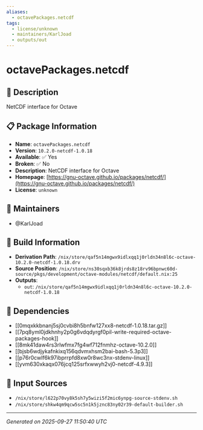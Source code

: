 ```yaml
---
aliases:
  - octavePackages.netcdf
tags:
  - license/unknown
  - maintainers/KarlJoad
  - outputs/out
---
```


# octavePackages.netcdf

## 📝 Description

NetCDF interface for Octave

## 📋 Package Information

- **Name**: `octavePackages.netcdf`
- **Version**: `10.2.0-netcdf-1.0.18`
- **Available**: ✅ Yes
- **Broken**: ✅ No
- **Description**: NetCDF interface for Octave
- **Homepage**: [https://gnu-octave.github.io/packages/netcdf/](https://gnu-octave.github.io/packages/netcdf/)
- **License**: `unknown`
## 👥 Maintainers

- @KarlJoad


## 🔧 Build Information

- **Derivation Path**: `/nix/store/qaf5n14mgwx9idlxqq1j0rldn34n8l6c-octave-10.2.0-netcdf-1.0.18.drv`
- **Source Position**: `/nix/store/ns30sqxb36k8jrds8z18rv96bpnwc60d-source/pkgs/development/octave-modules/netcdf/default.nix:25`
- **Outputs**:
  - `out`:  `/nix/store/qaf5n14mgwx9idlxqq1j0rldn34n8l6c-octave-10.2.0-netcdf-1.0.18`

## 🔗 Dependencies

- [[0mqxkkbnanj5sj0cvbi8h5bnfw127xx8-netcdf-1.0.18.tar.gz]]
- [[7pq8yml0jdkhnhy2p0g6vdqdyrgf0pil-write-required-octave-packages-hook]]
- [[8mk41daw4rs3rlwfmx7fg4wf712fnmhz-octave-10.2.0]]
- [[bjsb6wdjykafnkixq156qdvmxhsm2bai-bash-5.3p3]]
- [[p76r0cwlf6k97ibprrpfd8xw0r8wc3nx-stdenv-linux]]
- [[yvm630xkaqx076jcq125srfxwwyh2vj0-netcdf-4.9.3]]

## 📁 Input Sources

- `/nix/store/l622p70vy8k5sh7y5wizi5f2mic6ynpg-source-stdenv.sh`
- `/nix/store/shkw4qm9qcw5sc5n1k5jznc83ny02r39-default-builder.sh`

---
*Generated on 2025-09-27 11:50:40 UTC*
